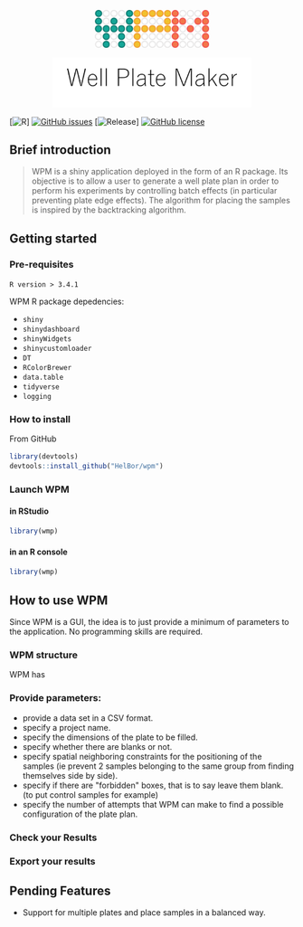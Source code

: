 <p align="center"><img width=40% src="https://github.com/HelBor/wpm/blob/master/inst/wpmApp/www/images/wpm_logo.png"></p>
<p align="center"><img width=70% src="https://github.com/HelBor/wpm/blob/master/inst/wpmApp/www/images/wpm_name.png"></p>


[![R](https://img.shields.io/badge/R-v3.4+-blue?style=flat-square)]
[![GitHub issues](https://img.shields.io/github/issues/HelBor/wpm?style=flat-square)](https://github.com/HelBor/wpm/issues)
[![Release](https://img.shields.io/badge/release-beta-orange?style=flat-square)]
[![GitHub license](https://img.shields.io/github/license/HelBor/wpm?style=flat-square)](https://github.com/HelBor/wpm)


## Brief introduction

> WPM is a shiny application deployed in the form of an R package.
> Its objective is to allow a user to generate a well plate plan in order to perform his experiments by controlling batch effects (in particular preventing plate edge effects).
> The algorithm for placing the samples is inspired by the backtracking algorithm.

## Getting started

### Pre-requisites
`R version > 3.4.1`

WPM R package depedencies:
* `shiny`
* `shinydashboard`
* `shinyWidgets`
* `shinycustomloader`
* `DT`
* `RColorBrewer`
* `data.table`
* `tidyverse`
* `logging`

### How to install


From GitHub
```R
library(devtools)
devtools::install_github("HelBor/wpm")
```


### Launch WPM

#### in RStudio

```R
library(wmp)

```
#### in an R console
```R
library(wmp)
```


## How to use WPM

Since WPM is a GUI, the idea is to just provide a minimum of parameters to the application. No programming skills are required.

### WPM structure

WPM has 


### Provide parameters:
* provide a data set in a CSV format.
* specify a project name.
* specify the dimensions of the plate to be filled.
* specify whether there are blanks or not.
* specify spatial neighboring constraints for the positioning of the samples (ie prevent 2 samples belonging to the same group from finding themselves side by side).
* specify if there are "forbidden" boxes, that is to say leave them blank. (to put control samples for example)
* specify the number of attempts that WPM can make to find a possible configuration of the plate plan.


### Check your Results


### Export your results

## Pending Features

* Support for multiple plates and place samples in a balanced way.
